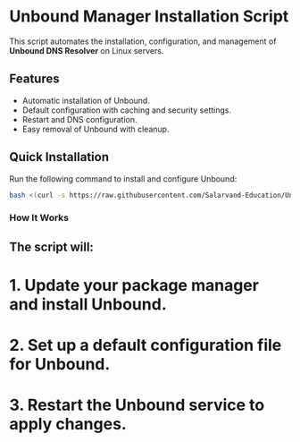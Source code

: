 # Unbound Manager Installation Script  

This script automates the installation, configuration, and management of **Unbound DNS Resolver** on Linux servers.  

## Features  
- Automatic installation of Unbound.  
- Default configuration with caching and security settings.  
- Restart and DNS configuration.  
- Easy removal of Unbound with cleanup.  

## Quick Installation  

Run the following command to install and configure Unbound:  

```bash  
bash <(curl -s https://raw.githubusercontent.com/Salarvand-Education/Unbound/main/install.sh)
```

### How It Works

## The script will:

# 1. Update your package manager and install Unbound.


# 2. Set up a default configuration file for Unbound.


# 3. Restart the Unbound service to apply changes.
